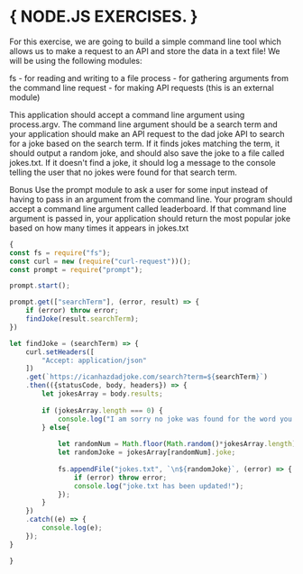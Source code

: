 # { NODE.JS EXERCISES. }

For this exercise, we are going to build a simple command line tool which allows us to make a request to an API and store the data in a text file! We will be using the following modules:

fs - for reading and writing to a file
process - for gathering arguments from the command line
request - for making API requests (this is an external module)

This application should accept a command line argument using process.argv. The command line argument should be a search term and your application should make an API request to the dad joke API to search for a joke based on the search term. If it finds jokes matching the term, it should output a random joke, and should also save the joke to a file called jokes.txt. If it doesn't find a joke, it should log a message to the console telling the user that no jokes were found for that search term.

Bonus
Use the prompt module to ask a user for some input instead of having to pass in an argument from the command line.
Your program should accept a command line argument called leaderboard. If that command line argument is passed in, your application should return the most popular joke based on how many times it appears in jokes.txt

```javascript
{
const fs = require("fs");
const curl = new (require("curl-request"))();
const prompt = require("prompt");

prompt.start();

prompt.get(["searchTerm"], (error, result) => {
    if (error) throw error;
    findJoke(result.searchTerm);
})

let findJoke = (searchTerm) => {
    curl.setHeaders([
        "Accept: application/json"
    ])
    .get(`https://icanhazdadjoke.com/search?term=${searchTerm}`)
    .then(({statusCode, body, headers}) => {
        let jokesArray = body.results;
    
        if (jokesArray.length === 0) {
            console.log("I am sorry no joke was found for the word you entered, please try another word.");
        } else{
    
            let randomNum = Math.floor(Math.random()*jokesArray.length);
            let randomJoke = jokesArray[randomNum].joke;
            
            fs.appendFile("jokes.txt", `\n${randomJoke}`, (error) => {
                if (error) throw error;
                console.log("joke.txt has been updated!");
            });
        }
    })
    .catch((e) => {
        console.log(e);
    });    
}

}
```